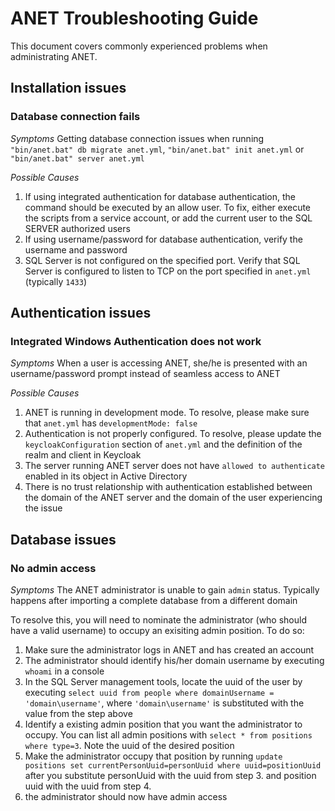 # ANET Troubleshooting Guide

This document covers commonly experienced problems when administrating ANET.

## Installation issues

### Database connection fails

_Symptoms_ Getting database connection issues when running ```"bin/anet.bat" db migrate anet.yml```, ```"bin/anet.bat" init anet.yml``` or ```"bin/anet.bat" server anet.yml```

_Possible Causes_
1. If using integrated authentication for database authentication, the command should be executed by an allow user. To fix, either execute the scripts from a service account, or add the current user to the SQL SERVER authorized users
1. If using username/password for database authentication, verify the username and password
1. SQL Server is not configured on the specified port. Verify that SQL Server is configured to listen to TCP on the port specified in `anet.yml` (typically `1433`)

## Authentication issues

### Integrated Windows Authentication does not work

_Symptoms_ When a user is accessing ANET, she/he is presented with an username/password prompt instead of seamless access to ANET

_Possible Causes_
1. ANET is running in development mode. To resolve, please make sure that `anet.yml` has `developmentMode: false`
1. Authentication is not properly configured. To resolve, please update the `keycloakConfiguration` section of `anet.yml` and the definition of the realm and client in Keycloak
1. The server running ANET server does not have `allowed to authenticate` enabled in its object in Active Directory
1. There is no trust relationship with authentication established between the domain of the ANET server and the domain of the user experiencing the issue

## Database issues

### No admin access

_Symptoms_ The ANET administrator is unable to gain `admin` status. Typically happens after importing a complete database from a different domain

To resolve this, you will need to nominate the administrator (who should have a valid username) to occupy an exisiting admin position. To do so:
1. Make sure the administrator logs in ANET and has created an account
1. The administrator should identify his/her domain username by executing `whoami` in a console
1. In the SQL Server management tools, locate the uuid of the user by executing `select uuid from people where domainUsername = 'domain\username'`, where `'domain\username'` is substituted with the value from the step above
1. Identify a existing admin position that you want the administrator to occupy. You can list all admin positions with `select * from positions where type=3`. Note the uuid of the desired position
1. Make the administrator occupy that position by running `update positions set currentPersonUuid=personUuid where uuid=positionUuid` after you substitute personUuid with the uuid from step 3. and position uuid with the uuid from step 4.
1. the administrator should now have admin access 
